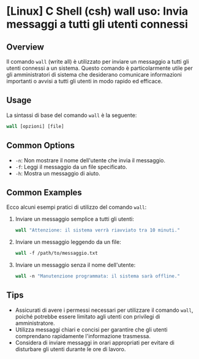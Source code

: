 # [Linux] C Shell (csh) wall uso: Invia messaggi a tutti gli utenti connessi

## Overview
Il comando `wall` (write all) è utilizzato per inviare un messaggio a tutti gli utenti connessi a un sistema. Questo comando è particolarmente utile per gli amministratori di sistema che desiderano comunicare informazioni importanti o avvisi a tutti gli utenti in modo rapido ed efficace.

## Usage
La sintassi di base del comando `wall` è la seguente:

```csh
wall [opzioni] [file]
```

## Common Options
- `-n`: Non mostrare il nome dell'utente che invia il messaggio.
- `-f`: Leggi il messaggio da un file specificato.
- `-h`: Mostra un messaggio di aiuto.

## Common Examples
Ecco alcuni esempi pratici di utilizzo del comando `wall`:

1. Inviare un messaggio semplice a tutti gli utenti:
   ```csh
   wall "Attenzione: il sistema verrà riavviato tra 10 minuti."
   ```

2. Inviare un messaggio leggendo da un file:
   ```csh
   wall -f /path/to/messaggio.txt
   ```

3. Inviare un messaggio senza il nome dell'utente:
   ```csh
   wall -n "Manutenzione programmata: il sistema sarà offline."
   ```

## Tips
- Assicurati di avere i permessi necessari per utilizzare il comando `wall`, poiché potrebbe essere limitato agli utenti con privilegi di amministratore.
- Utilizza messaggi chiari e concisi per garantire che gli utenti comprendano rapidamente l'informazione trasmessa.
- Considera di inviare messaggi in orari appropriati per evitare di disturbare gli utenti durante le ore di lavoro.